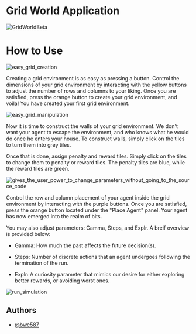 # Grid World Application

![GridWorldBeta](https://github.com/bwe587/GridWorld/assets/105562270/520572db-1e11-4b02-ae90-1e4af7a85e9d)

# How to Use
![easy_grid_creation](https://github.com/bwe587/GridWorld/assets/105562270/a79231bd-bee1-46ac-a3ed-e474b95ffdff)

Creating a grid environment is as easy as pressing a button. Control the dimensions of your grid environment by interacting with the yellow buttons to adjust the number of rows and columns to your liking. Once you are satisfied, press the orange button to create your grid environment, and voila! You have created your first grid environment.

![easy_grid_manipulation](https://github.com/bwe587/GridWorld/assets/105562270/83e4f7e9-3ca9-464d-bd9e-d7e6aa8b8d2f)

Now it is time to construct the walls of your grid environment. We don't want your agent to escape the environment, and who knows what he would do once he enters your house. To construct walls, simply click on the tiles to turn them into grey tiles.

Once that is done, assign penalty and reward tiles. Simply click on the tiles to change them to penalty or reward tiles. The penalty tiles are blue, while the reward tiles are green.

![gives_the_user_power_to_change_parameters_without_going_to_the_source_code](https://github.com/bwe587/GridWorld/assets/105562270/316c2119-49c5-4322-84ca-10339e4f4a9f)

Control the row and column placement of your agent inside the grid environment by interacting with the purple buttons. Once you are satisfied, press the orange button located under the "Place Agent" panel. Your agent has now emerged into the realm of bits.

You may also adjust parameters: Gamma, Steps, and Explr. A breif overview is provided below:

*  Gamma: How much the past affects the future decision(s).

*  Steps: Number of discrete actions that an agent undergoes following the termination of the run. 

*  Explr: A curiosity parameter that mimics our desire for either exploring better rewards, or avoiding worst ones.

![run_simulation](https://github.com/bwe587/GridWorld/assets/105562270/9f7f11ec-1932-46bf-8c5b-249e2c0bf8da)

## Authors 

- [@bwe587](https://www.github.com/bwe587)
